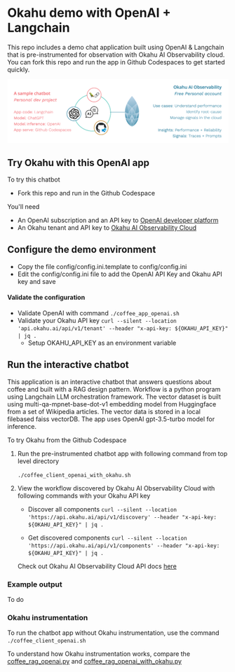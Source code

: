 # Okahu demo with OpenAI + Langchain
This repo includes a demo chat application built using OpenAI & Langchain that is pre-instrumented for observation with Okahu AI Observability cloud. 
You can fork this repo and run the app in Github Codespaces to get started quickly. 

![Cahtbot demo with Okahu](images/okahu-personal-proprietary.png)

## Try Okahu with this OpenAI app

To try this chatbot 
- Fork this repo and run in the Github Codespace 

You'll need 
- An OpenAI subscription and an API key to [OpenAI developer platform](https://platform.openai.com/overview)
- An Okahu tenant and API key to [Okahu AI Observability Cloud](https://www.okahu.ai)
  

## Configure the demo environment
- Copy the file config/config.ini.template to config/config.ini
- Edit the config/config.ini file to add the OpenAI API Key and Okahu API key and save

#### Validate the configuration
- Validate OpenAI with command ```./coffee_app_openai.sh``` 
- Validate your Okahu API key ```curl --silent --location 'api.okahu.ai/api/v1/tenant' --header "x-api-key: ${OKAHU_API_KEY}" | jq .```
    - Setup OKAHU_API_KEY as an environment variable

## Run the interactive chatbot 
This application is an interactive chatbot that answers questions about coffee and built with a RAG design pattern.
Workflow is a python program using Langchain LLM orchestration framework. 
The vector dataset is built using multi-qa-mpnet-base-dot-v1 embedding model from Huggingface from a set of Wikipedia articles. The vector data is stored in a local filebased faiss vectorDB. 
The app uses OpenAI gpt-3.5-turbo model for inference.

To try Okahu from the Github Codespace 

1. Run the pre-instrumented chatbot app with following command from top level directory

   ```./coffee_client_openai_with_okahu.sh```
   
2. View the workflow discovered by Okahu AI Observability Cloud with following commands with your Okahu API key
    - Discover all components
      ```curl --silent --location 'https://api.okahu.ai/api/v1/discovery' --header "x-api-key: ${OKAHU_API_KEY}" | jq .```
      
    - Get discovered components
        ```curl --silent --location 'https://api.okahu.ai/api/v1/components' --header "x-api-key: ${OKAHU_API_KEY}" | jq .```
      
    Check out Okahu AI Observability Cloud API docs [here](https://apidocs.okahu.ai)

### Example output 

To do 

### Okahu instrumentation

To run the chatbot app without Okahu instrumentation, use the command ```./coffee_client_openai.sh```

To understand how Okahu instrumentation works, compare the [coffee_rag_openai.py](rag_openai_service/coffee_rag_openai.py) and [coffee_rag_openai_with_okahu.py](rag_openai_service/coffee_rag_openaiwith_okahu.py)
